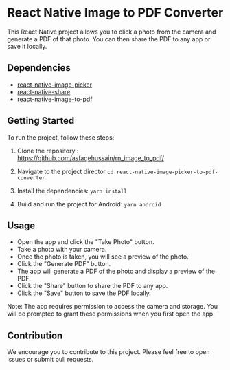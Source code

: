 
# React Native Image to PDF Converter

This React Native project allows you to click a photo from the camera and generate a PDF of that photo. You can then share the PDF to any app or save it locally.

## Dependencies

- [react-native-image-picker](https://github.com/react-native-image-picker/react-native-image-picker)
- [react-native-share](https://github.com/react-native-share/react-native-share)
- [react-native-image-to-pdf](https://github.com/Canciller/react-native-images-to-pdf)

## Getting Started

To run the project, follow these steps:

1. Clone the repository : https://github.com/asfaqehussain/rn_image_to_pdf/
2. Navigate to the project director
`cd react-native-image-picker-to-pdf-converter`

3. Install the dependencies:
`yarn install`
4. Build and run the project for Android:
`yarn android`
## Usage
- Open the app and click the "Take Photo" button.
- Take a photo with your camera.
- Once the photo is taken, you will see a preview of the photo.
- Click the "Generate PDF" button.
- The app will generate a PDF of the photo and display a preview of the PDF.
- Click the "Share" button to share the PDF to any app.
- Click the "Save" button to save the PDF locally.

Note: The app requires permission to access the camera and storage. You will be prompted to grant these permissions when you first open the app.

## Contribution
We encourage you to contribute to this project. Please feel free to open issues or submit pull requests.




